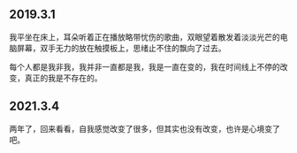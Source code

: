 ## 2019.3.1

  我平坐在床上，耳朵听着正在播放略带忧伤的歌曲，双眼望着散发着淡淡光芒的电脑屏幕，双手无力的放在触摸板上，思绪止不住的飘向了过去。
  
  每个人都是我非我，我并非一直都是我，我是一直在变的，我在时间线上不停的改变，真正的我是不存在的。
  
## 2021.3.4

  两年了，回来看看，自我感觉改变了很多，但其实也没有改变，也许是心境变了吧。

